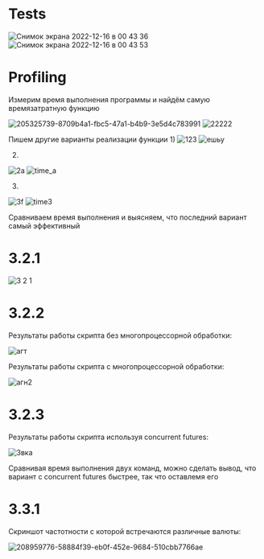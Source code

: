 # Tests
![Снимок экрана 2022-12-16 в 00 43 36](https://user-images.githubusercontent.com/43472988/207952542-8e647532-1c7e-4bda-a0d3-0872d791ceb9.png)
![Снимок экрана 2022-12-16 в 00 43 53](https://user-images.githubusercontent.com/43472988/207952564-de16b2dd-c5a3-4908-93f4-01ba0c92434f.png)

# Profiling

Измерим время выполнения программы и найдём самую времязатратную функцию


![205325739-8709b4a1-fbc5-47a1-b4b9-3e5d4c783991](https://user-images.githubusercontent.com/43472988/208233342-b73f4646-1380-467d-8d5f-7d283b23bb0a.png)
![22222](https://user-images.githubusercontent.com/43472988/208233347-55316086-f4df-44a1-ad2a-536abe62e945.png)

Пишем другие варианты реализации функции
1)
![123](https://user-images.githubusercontent.com/43472988/208233522-1c9f316c-3865-4f0b-bb13-5ba760ecf9ab.png)
![ешьу](https://user-images.githubusercontent.com/43472988/208233466-0dae7319-0a05-4e54-b84c-f48a2cd6fd29.png)

2)
![2а](https://user-images.githubusercontent.com/43472988/208233465-c60301d1-a743-445b-9af1-d74ff67430a9.png)
![time_a](https://user-images.githubusercontent.com/43472988/208233502-a1362ca6-a914-4155-8a96-35b7a8afb438.png)

3)
![3f](https://user-images.githubusercontent.com/43472988/208233488-390d772e-cd2b-4a8c-b4c1-b71a012cd142.png)
![time3](https://user-images.githubusercontent.com/43472988/208233497-746aa124-185f-40a6-af96-daf77dc7cdba.png)

Сравниваем время выполнения и выясняем, что последний вариант самый эффективный

# 3.2.1

![3 2 1](https://user-images.githubusercontent.com/43472988/208263370-8a6c6e66-ee93-48fb-b738-2477d07412bd.jpg)

# 3.2.2

Результаты работы скрипта без многопроцессорной обработки:

![агт](https://user-images.githubusercontent.com/43472988/208510120-11939c8a-c382-4b29-9e75-72e2ef59e635.png)

Результаты работы скрипта с многопроцессорной обработки:

![агн2](https://user-images.githubusercontent.com/43472988/208510172-bb4c8eee-ea49-488a-97a5-a1098abe8d72.png)

# 3.2.3

Результаты работы скрипта используя concurrent futures: 

![3вка](https://user-images.githubusercontent.com/43472988/208514785-cf57f947-23a9-4b6c-b926-2e117258915c.png)

Сравнивая время выполнения двух команд, можно сделать вывод, что вариант с concurrent futures быстрее, так что оставлемя его

# 3.3.1

Скриншот частотности с которой встречаются различные валюты:

![208959776-58884f39-eb0f-452e-9684-510cbb7766ae](https://user-images.githubusercontent.com/43472988/209672228-f289af8f-9e12-4eb8-8fb9-1d043b4491ec.png)
